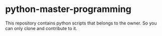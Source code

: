 # python-master-programming
This repository contains python scripts that belongs to the owner. So you can only clone and contribute to it.
